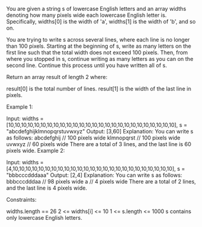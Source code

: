You are given a string s of lowercase English letters and an array widths denoting how many pixels wide each lowercase English letter is. Specifically, widths[0] is the width of 'a', widths[1] is the width of 'b', and so on.

You are trying to write s across several lines, where each line is no longer than 100 pixels. Starting at the beginning of s, write as many letters on the first line such that the total width does not exceed 100 pixels. Then, from where you stopped in s, continue writing as many letters as you can on the second line. Continue this process until you have written all of s.

Return an array result of length 2 where:

result[0] is the total number of lines.
result[1] is the width of the last line in pixels.

Example 1:

Input: widths = [10,10,10,10,10,10,10,10,10,10,10,10,10,10,10,10,10,10,10,10,10,10,10,10,10,10], s = "abcdefghijklmnopqrstuvwxyz"
Output: [3,60]
Explanation: You can write s as follows:
abcdefghij // 100 pixels wide
klmnopqrst // 100 pixels wide
uvwxyz // 60 pixels wide
There are a total of 3 lines, and the last line is 60 pixels wide.
Example 2:

Input: widths = [4,10,10,10,10,10,10,10,10,10,10,10,10,10,10,10,10,10,10,10,10,10,10,10,10,10], s = "bbbcccdddaaa"
Output: [2,4]
Explanation: You can write s as follows:
bbbcccdddaa // 98 pixels wide
a // 4 pixels wide
There are a total of 2 lines, and the last line is 4 pixels wide.

Constraints:

widths.length == 26
2 <= widths[i] <= 10
1 <= s.length <= 1000
s contains only lowercase English letters.
